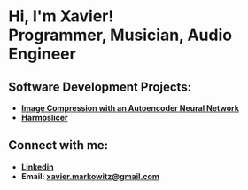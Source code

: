 <h1>Hi, I'm Xavier! <br/>Programmer</a>, Musician</a>, Audio Engineer</a></h1>

<h2>Software Development Projects:</h2>

- <b>[Image Compression with an Autoencoder Neural Network](https://github.com/xvrmrkwtz/Image-Compression-with-an-Autoencoder-Neural-Network)</b>
- <b>[Harmoslicer](https://github.com/xvrmrkwtz/Harmoslicer-1.0)</b>

<h2>Connect with me:</h2>

- <b>[Linkedin](https://www.linkedin.com/in/xavier-markowitz-321155175/)</b>
- <b>Email: xavier.markowitz@gmail.com</b>

